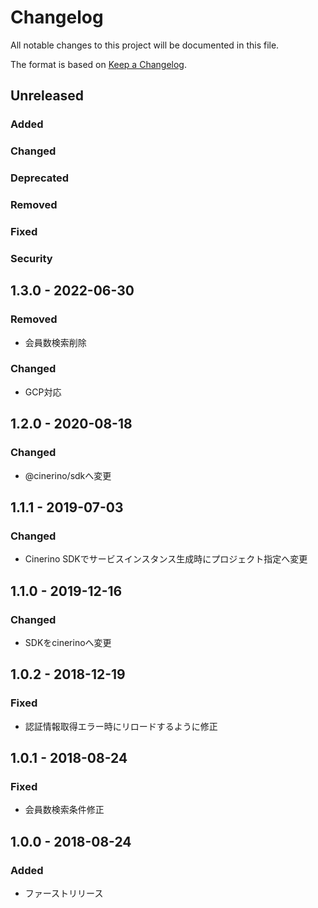 # Changelog

All notable changes to this project will be documented in this file.

The format is based on [Keep a Changelog](http://keepachangelog.com/).

## Unreleased

### Added

### Changed

### Deprecated

### Removed

### Fixed

### Security

## 1.3.0 - 2022-06-30
### Removed
 - 会員数検索削除
### Changed
 - GCP対応

## 1.2.0 - 2020-08-18
### Changed
 - @cinerino/sdkへ変更

## 1.1.1 - 2019-07-03
### Changed
 - Cinerino SDKでサービスインスタンス生成時にプロジェクト指定へ変更

## 1.1.0 - 2019-12-16
### Changed
 - SDKをcinerinoへ変更

## 1.0.2 - 2018-12-19
### Fixed
- 認証情報取得エラー時にリロードするように修正

## 1.0.1 - 2018-08-24
### Fixed
- 会員数検索条件修正

## 1.0.0 - 2018-08-24
### Added
- ファーストリリース